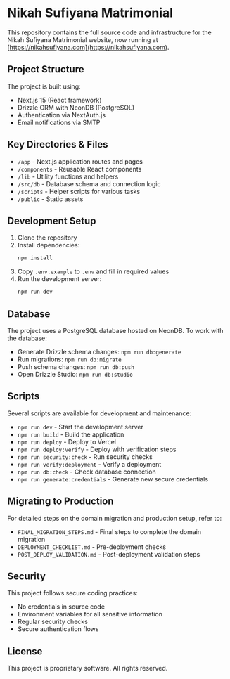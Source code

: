 # Nikah Sufiyana Matrimonial

This repository contains the full source code and infrastructure for the Nikah Sufiyana Matrimonial website, now running at [https://nikahsufiyana.com](https://nikahsufiyana.com).

## Project Structure

The project is built using:
- Next.js 15 (React framework)
- Drizzle ORM with NeonDB (PostgreSQL)
- Authentication via NextAuth.js
- Email notifications via SMTP

## Key Directories & Files

- `/app` - Next.js application routes and pages
- `/components` - Reusable React components
- `/lib` - Utility functions and helpers
- `/src/db` - Database schema and connection logic
- `/scripts` - Helper scripts for various tasks
- `/public` - Static assets

## Development Setup

1. Clone the repository
2. Install dependencies:
   ```bash
   npm install
   ```
3. Copy `.env.example` to `.env` and fill in required values
4. Run the development server:
   ```bash
   npm run dev
   ```

## Database

The project uses a PostgreSQL database hosted on NeonDB. To work with the database:

- Generate Drizzle schema changes: `npm run db:generate`
- Run migrations: `npm run db:migrate`
- Push schema changes: `npm run db:push`
- Open Drizzle Studio: `npm run db:studio`

## Scripts

Several scripts are available for development and maintenance:

- `npm run dev` - Start the development server
- `npm run build` - Build the application
- `npm run deploy` - Deploy to Vercel
- `npm run deploy:verify` - Deploy with verification steps
- `npm run security:check` - Run security checks
- `npm run verify:deployment` - Verify a deployment
- `npm run db:check` - Check database connection
- `npm run generate:credentials` - Generate new secure credentials

## Migrating to Production

For detailed steps on the domain migration and production setup, refer to:
- `FINAL_MIGRATION_STEPS.md` - Final steps to complete the domain migration
- `DEPLOYMENT_CHECKLIST.md` - Pre-deployment checks
- `POST_DEPLOY_VALIDATION.md` - Post-deployment validation steps

## Security

This project follows secure coding practices:
- No credentials in source code
- Environment variables for all sensitive information
- Regular security checks
- Secure authentication flows

## License

This project is proprietary software. All rights reserved.
